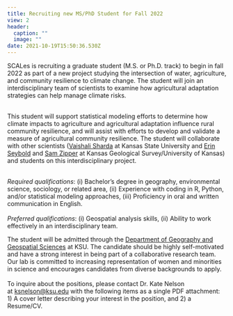 ```yaml
---
title: Recruiting new MS/PhD Student for Fall 2022
view: 2
header:
  caption: ""
  image: ""
date: 2021-10-19T15:50:36.530Z
---
```

SCALes is recruiting a graduate student (M.S. or Ph.D. track) to begin in fall 2022 as part of a new project studying the intersection of water, agriculture, and community resilience to climate change. The student will join an interdisciplinary team of scientists to examine how agricultural adaptation strategies can help manage climate risks.

\
This student will support statistical modeling efforts to determine how climate impacts to agriculture and agricultural adaptation influence rural community resilience, and will assist with efforts to develop and validate a measure of agricultural community resilience. The student will collaborate with other scientists ([Vaishali Sharda](https://bae.k-state.edu//people/faculty/sharda-v/) at Kansas State University and [Erin Seybold](http://www.erinseybold.com/people.html) and [Sam Zipper](https://www.samzipper.com/) at Kansas Geological Survey/University of Kansas) and students on this interdisciplinary project.

\
*Required qualifications*: (i) Bachelor’s degree in geography, environmental science, sociology, or related area, (ii) Experience with coding in R, Python, and/or statistical modeling approaches, (iii) Proficiency in oral and written communication in English.\
\
*Preferred qualifications*: (i) Geospatial analysis skills, (ii) Ability to work effectively in an interdisciplinary team.

The student will be admitted through the [Department of Geography and Geospatial Sciences](https://www.k-state.edu/geography/) at KSU.  The candidate should be highly self-motivated and have a strong interest in being part of a collaborative research team. Our lab is committed to increasing representation of women and minorities in science and encourages candidates from diverse backgrounds to apply.\
 \
To inquire about the positions, please contact Dr. Kate Nelson at [ksnelson@ksu.edu](mailto:ksnelson@ksu.edu) with the following items as a single PDF attachment: 1) A cover letter describing your interest in the position, and 2) a Resume/CV.